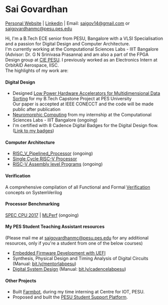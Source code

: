 # Sai Govardhan
[Personal Website](https://govardhnn.github.io) | [Linkedin](https://www.linkedin.com/in/saigovardhan/) | Email: [saigov14@gmail.com](mailto:saigov14@gmail.com) or [saigovardhanmc@pesu.pes.edu](mailto:saigovardhanmc@pesu.pes.edu)
>
Hi, I'm a B.Tech ECE senior from PESU, Bangalore with a VLSI Specialisation and a passion for Digital Design and Computer Architecture. \
I'm currently working at the Computational Sciences Labs - IIIT Bangalore (Advisor: Dr. G N Srinivasa Prasanna) and am also a part of the FPGA Design group at [CIE PESU](https://github.com/CIE-PESU). I previously worked as an Electronics Intern at OrbitAID Aerospace, IISC. \
The highlights of my work are:

#### Digital Design
* Designed [Low Power Hardware Accelerators for Multidimensional Data Sorting](https://github.com/govardhnn/Low_Power_Multidimensional_Sorters) for my B.Tech Capstone Project at PES University <br> Our paper is accepted at IEEE CONECCT and the code will be made public after publication
* [Neuromorphic Computing](https://github.com/govardhnn/Neuromorphic_Computing) from my internship at the Computational Sciences Labs - IIIT Bangalore (ongoing)
* I'm certified with 8 Cadence Digital Badges for the Digital Design flow. ([Link to my badges](https://www.credly.com/users/sai-govardhan/badges))

#### Computer Architecture
* [RISC_V_Pipelined_Processor](https://github.com/govardhnn/RISC_V_Pipelined_Processor) (ongoing)
* [Single Cycle RISC-V Processor](https://github.com/govardhnn/RISC_V_Single_Cycle_Processor) 
* [RISC-V Assembly level Programs](https://github.com/govardhnn/RISC_V_Assembly_Programs) (ongoing)

#### Verification
A comprehensive compilation of all Functional and Formal [Verification](https://github.com/govardhnn/Verification) concepts on SystemVerilog

#### Processor Benchmarking
[SPEC CPU 2017](https://github.com/govardhnn/SPEC_CPU_2017) | [MLPerf](https://github.com/govardhnn/MLPerf) (ongoing)

#### My PES Student Teaching Assistant resources 
(Please mail me at saigovardhanmc@pesu.pes.edu for any additional resources, only if you're a student from one of the below courses)
* [Embedded Firmware Development with UEFI](https://github.com/govardhnn/UEFI_AHP)
* Synthesis, Physical Design and Timing Analysis of  Digital Circuits (Manual: [bit.ly/mentorlabpesu](https://bit.ly/mentorlabpesu))
* [Digital System Design](https://github.com/govardhnn/DSD_AHP) (Manual: [bit.ly/cadencelabpesu](https://bit.ly/cadencelabpesu))

#### Other Projects
* Built [Farmbot](https://github.com/govardhnn/farmbot-pesu), during my time interning at Centre for IOT, PESU.
* Proposed and built the [PESU Student Support Platform](https://ssp.pes.edu).

<!-- * [VeriRISC CPU](https://github.com/govardhnn/VeriRiscCPU) -->
